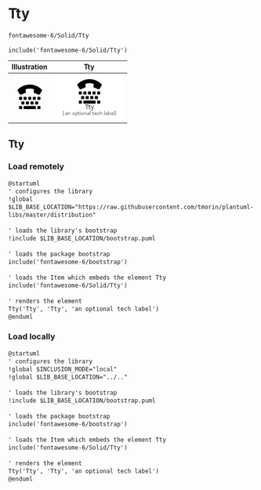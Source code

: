 # Tty


```text
fontawesome-6/Solid/Tty
```

```text
include('fontawesome-6/Solid/Tty')
```



| Illustration | Tty |
| :---: | :---: |
| ![illustration for Illustration](../../fontawesome-6/Solid/Tty.png) | ![illustration for Tty](../../fontawesome-6/Solid/Tty.Local.png) |




## Tty

### Load remotely
```plantuml
@startuml
' configures the library
!global $LIB_BASE_LOCATION="https://raw.githubusercontent.com/tmorin/plantuml-libs/master/distribution"

' loads the library's bootstrap
!include $LIB_BASE_LOCATION/bootstrap.puml

' loads the package bootstrap
include('fontawesome-6/bootstrap')

' loads the Item which embeds the element Tty
include('fontawesome-6/Solid/Tty')

' renders the element
Tty('Tty', 'Tty', 'an optional tech label')
@enduml
```

### Load locally
```plantuml
@startuml
' configures the library
!global $INCLUSION_MODE="local"
!global $LIB_BASE_LOCATION="../.."

' loads the library's bootstrap
!include $LIB_BASE_LOCATION/bootstrap.puml

' loads the package bootstrap
include('fontawesome-6/bootstrap')

' loads the Item which embeds the element Tty
include('fontawesome-6/Solid/Tty')

' renders the element
Tty('Tty', 'Tty', 'an optional tech label')
@enduml
```

